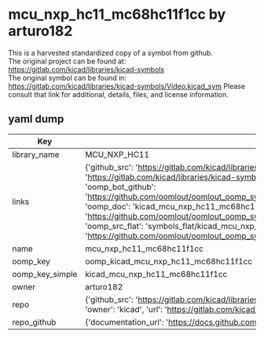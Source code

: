 # mcu_nxp_hc11_mc68hc11f1cc by arturo182  
This is a harvested standardized copy of a symbol from github.  
The original project can be found at:  
https://gitlab.com/kicad/libraries/kicad-symbols  
The original symbol can be found in:
https://gitlab.com/kicad/libraries/kicad-symbols/Video.kicad_sym
Please consult that link for additional, details, files, and license information.  
## yaml dump  
| Key | Value |  
| --- | --- |  
| library_name | MCU_NXP_HC11 |  
| links | {'github_src': 'https://gitlab.com/kicad/libraries/kicad-symbols/Video.kicad_sym', 'github_src_repo': 'https://gitlab.com/kicad/libraries/kicad-symbols', 'oomp_bot': 'kicad_mcu_nxp_hc11_mc68hc11f1cc/working', 'oomp_bot_github': 'https://github.com/oomlout/oomlout_oomp_symbol_bot/tree/main/kicad_mcu_nxp_hc11_mc68hc11f1cc/working', 'oomp_doc': 'kicad_mcu_nxp_hc11_mc68hc11f1cc/working', 'oomp_doc_github': 'https://github.com/oomlout/oomlout_oomp_symbol_doc/tree/main/kicad_mcu_nxp_hc11_mc68hc11f1cc/working', 'oomp_src_flat': 'symbols_flat/kicad_mcu_nxp_hc11_mc68hc11f1cc/working', 'oomp_src_flat_github': 'https://github.com/oomlout/oomlout_oomp_symbol_src/tree/main/kicad_mcu_nxp_hc11_mc68hc11f1cc/working'} |  
| name | mcu_nxp_hc11_mc68hc11f1cc |  
| oomp_key | oomp_kicad_mcu_nxp_hc11_mc68hc11f1cc |  
| oomp_key_simple | kicad_mcu_nxp_hc11_mc68hc11f1cc |  
| owner | arturo182 |  
| repo | {'github_src': 'https://gitlab.com/kicad/libraries/kicad-symbols/Video.kicad_sym', 'name': 'libraries/kicad-symbols', 'owner': 'kicad', 'url': 'https://gitlab.com/kicad/libraries/kicad-symbols'} |  
| repo_github | {'documentation_url': 'https://docs.github.com/rest/repos/repos#get-a-repository', 'message': 'Not Found'} |  

